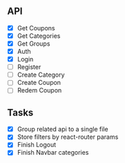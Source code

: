 ## API
 
- [x] Get Coupons
- [x] Get Categories
- [x] Get Groups
- [x] Auth
- [x] Login 
- [ ] Register
- [ ] Create Category
- [ ] Create Coupon
- [ ] Redem Coupon

## Tasks

- [x] Group related api to a single file
- [x] Store filters by react-router params
- [x] Finish Logout
- [x] Finish Navbar categories